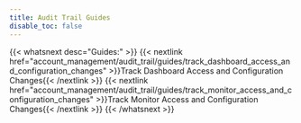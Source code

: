 ```yaml
---
title: Audit Trail Guides
disable_toc: false
---
```


{{< whatsnext desc="Guides:" >}}
   {{< nextlink href="account_management/audit_trail/guides/track_dashboard_access_and_configuration_changes" >}}Track Dashboard Access and Configuration Changes{{< /nextlink >}}
   {{< nextlink href="account_management/audit_trail/guides/track_monitor_access_and_configuration_changes" >}}Track Monitor Access and Configuration Changes{{< /nextlink >}}
{{< /whatsnext >}}